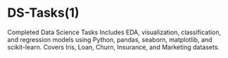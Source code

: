 # DS-Tasks(1)
Completed Data Science Tasks Includes EDA, visualization, classification, and regression models using Python, pandas, seaborn, matplotlib, and scikit-learn. Covers Iris, Loan, Churn, Insurance, and Marketing datasets.
